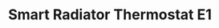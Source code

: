 ---
date_added: 2022-08-25
model: SRTS-A01
vendor: Aqara
title: Smart Radiator Thermostat E1
category: hvac
supports:
zigbeemodel: ['lumi.airrtc.agl001']
compatible: []
mlink: https://aqara.ru/product/%d1%82%d0%b5%d1%80%d0%bc%d0%be%d1%80%d0%b5%d0%b3%d1%83%d0%bb%d1%8f%d1%82%d0%be%d1%80-%d0%b4%d0%bb%d1%8f-%d1%80%d0%b0%d0%b4%d0%b8%d0%b0%d1%82%d0%be%d1%80%d0%b0-%d1%82%d0%b5%d1%80%d0%bc%d0%be%d1%81/
link: https://www.amazon.co.uk/gp/product/B0B6DTSGSJ
---